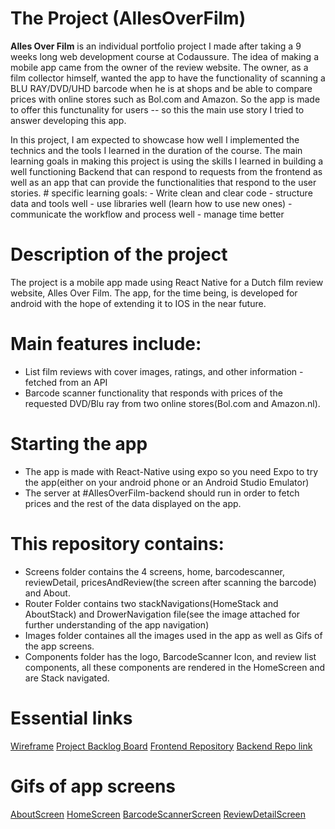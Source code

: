# The Project (AllesOverFilm)

**Alles Over Film** is an individual portfolio project I made after taking a 9 weeks long web development course at Codaussure. The idea of making a mobile app came from the owner of the review website. The owner, as a film collector himself, wanted the app to have the functionality of scanning a BLU RAY/DVD/UHD barcode when he is at shops and be able to compare prices with online stores such as Bol.com and Amazon. So the app is made to offer this functunality for users -- so this the main use story I tried to answer developing this app.


In this project, I am expected to showcase how well I implemented the technics and the tools I learned in the duration of the course. The main learning goals in making this project is using the skills I learned in building a well functioning Backend that can respond to requests from the frontend as well as an app that can provide the functionalities that respond to the user stories.
     # specific learning goals:
      - Write clean and clear code
      - structure data and tools well
      - use libraries well (learn how to use new ones)
      - communicate the workflow and process well
      - manage time better

# Description of the project

The project is a mobile app made using React Native for a Dutch film review website, Alles Over Film. The app, for the time being, is developed for android with the hope of extending it to IOS in the near future. 

# Main features include:

- List film reviews with cover images, ratings, and other information - fetched from an API
- Barcode scanner functionality that responds with prices of the requested DVD/Blu ray from two online stores(Bol.com and Amazon.nl).

# Starting the app
- The app is made with React-Native using expo so you need Expo to try the app(either on your android phone or an Android Studio Emulator)
- The server at #AllesOverFilm-backend should run in order to fetch prices and the rest of the data displayed on the app.


# This repository contains: 
- Screens folder contains the 4 screens, home, barcodescanner, reviewDetail, pricesAndReview(the screen after scanning the barcode) and About.
- Router Folder contains two stackNavigations(HomeStack and AboutStack) and DrowerNavigation file(see the image attached for further understanding of the app navigation)
- Images folder containes all the images used in the app as well as Gifs of the app screens. 
- Components folder has the logo, BarcodeScanner Icon, and review list components, all these components are rendered in the HomeScreen and are Stack navigated.

# Essential links

[Wireframe](images/wireframe/page_1.png)
[Project Backlog Board](https://github.com/users/Emnetdegafe/projects/1)
[Frontend Repository](https://github.com/Emnetdegafe/allesOverFilm-client)
[Backend Repo link](https://github.com/Emnetdegafe/allesOverFilm-backend)

# Gifs of app screens

[AboutScreen](images/aboutScreen.gif)
[HomeScreen](images/homeScreen.gif)
[BarcodeScannerScreen](images/scanner.gif)
[ReviewDetailScreen](images/reviewDetail.gif)





